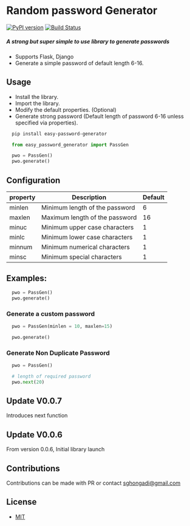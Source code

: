 # Random password Generator
[![PyPI version](https://img.shields.io/badge/PYPI-V%200.0.7-blue.svg)](https://pypi.org/project/easy-password-generator)
[![Build Status](https://travis-ci.com/soniaghongadi/password-generator.svg?branch=master)](https://travis-ci.com/soniaghongadi/password-generator.svg)

##### A strong but super simple to use library to generate passwords 
 * Supports Flask, Django 
 * Generate a simple password of default length 6-16.

## Usage
 * Install the library.
 * Import the library.
 * Modify the default properties. (Optional)
 * Generate strong password (Default length of password 6-16 unless specified via properties).

``` bash
  pip install easy-password-generator
```

``` python
  from easy_password_generator import PassGen

  pwo = PassGen()
  pwo.generate()
```


## Configuration

| property   |                          Description                 | Default |
| ---------- |------------------------------------------------------| ------- |
| minlen     |   Minimum length of the password                     | 6 |
| maxlen     |   Maximum length of the password                     | 16 |
| minuc  |   Minimum upper case characters  | 1 |
| minlc  |   Minimum lower case characters  | 1 |
| minnum |   Minimum numerical characters | 1 |
| minsc  |   Minimum special characters| 1 |

## Examples:
``` python
  pwo = PassGen()
  pwo.generate()
```

### Generate a custom password
``` python
  pwo = PassGen(minlen = 10, maxlen=15)

  pwo.generate()
```

### Generate Non Duplicate Password
``` python
  pwo = PassGen()

  # length of required password
  pwo.next(20)
```
## Update V0.0.7
Introduces next function

## Update V0.0.6
From version 0.0.6, Initial library launch

## Contributions
Contributions can be made with PR or contact sghongadi@gmail.com 

## License
 * [MIT](LICENSE)